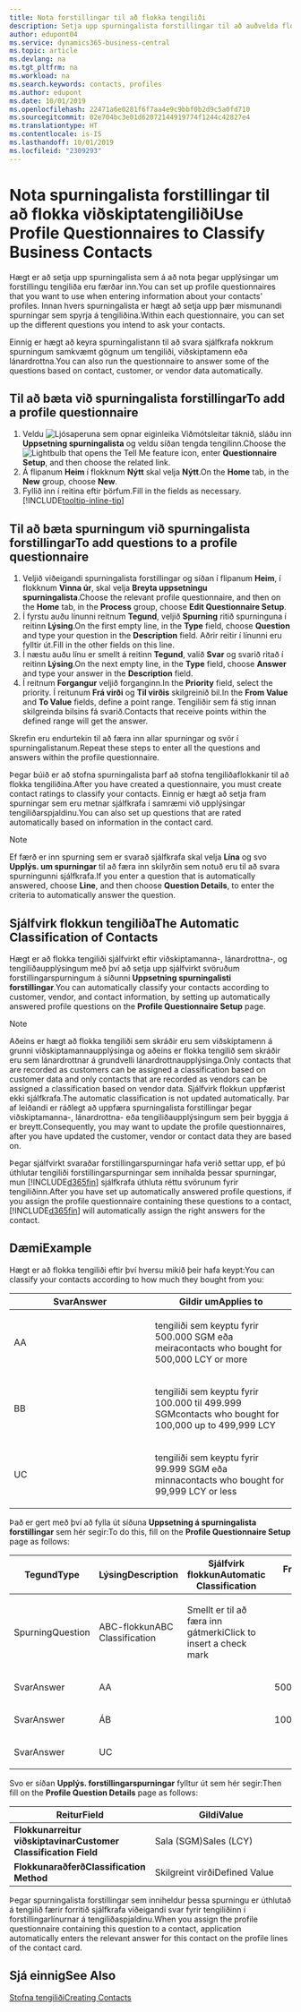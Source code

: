 ```yaml
---
title: Nota forstillingar til að flokka tengiliði
description: Setja upp spurningalista forstillingar til að auðvelda flokkun á viðskiptatengiliðum
author: edupont04
ms.service: dynamics365-business-central
ms.topic: article
ms.devlang: na
ms.tgt_pltfrm: na
ms.workload: na
ms.search.keywords: contacts, profiles
ms.author: edupont
ms.date: 10/01/2019
ms.openlocfilehash: 22471a6e0281f6f7aa4e9c9bbf0b2d9c5a0fd710
ms.sourcegitcommit: 02e704bc3e01d62072144919774f1244c42827e4
ms.translationtype: HT
ms.contentlocale: is-IS
ms.lasthandoff: 10/01/2019
ms.locfileid: "2309293"
---
```

# <a name="use-profile-questionnaires-to-classify-business-contacts"></a><span data-ttu-id="c29bf-103">Nota spurningalista forstillingar til að flokka viðskiptatengiliði</span><span class="sxs-lookup"><span data-stu-id="c29bf-103">Use Profile Questionnaires to Classify Business Contacts</span></span>
<span data-ttu-id="c29bf-104">Hægt er að setja upp spurningalista sem á að nota þegar upplýsingar um forstillingu tengiliða eru færðar inn.</span><span class="sxs-lookup"><span data-stu-id="c29bf-104">You can set up profile questionnaires that you want to use when entering information about your contacts' profiles.</span></span> <span data-ttu-id="c29bf-105">Innan hvers spurningalista er hægt að setja upp þær mismunandi spurningar sem spyrja á tengiliðina.</span><span class="sxs-lookup"><span data-stu-id="c29bf-105">Within each questionnaire, you can set up the different questions you intend to ask your contacts.</span></span>  

<span data-ttu-id="c29bf-106">Einnig er hægt að keyra spurningalistann til að svara sjálfkrafa nokkrum spurningum samkvæmt gögnum um tengiliði, viðskiptamenn eða lánardrottna.</span><span class="sxs-lookup"><span data-stu-id="c29bf-106">You can also run the questionnaire to answer some of the questions based on contact, customer, or vendor data automatically.</span></span>  

## <a name="to-add-a-profile-questionnaire"></a><span data-ttu-id="c29bf-107">Til að bæta við spurningalista forstillingar</span><span class="sxs-lookup"><span data-stu-id="c29bf-107">To add a profile questionnaire</span></span>
1.  <span data-ttu-id="c29bf-108">Veldu ![Ljósaperuna sem opnar eiginleika Viðmótsleitar](media/ui-search/search_small.png "Segðu mér hvað þú vilt gera") táknið, sláðu inn **Uppsetning spurningalista** og veldu síðan tengda tengilinn.</span><span class="sxs-lookup"><span data-stu-id="c29bf-108">Choose the ![Lightbulb that opens the Tell Me feature](media/ui-search/search_small.png "Tell me what you want to do") icon, enter **Questionnaire Setup**, and then choose the related link.</span></span>  
2.  <span data-ttu-id="c29bf-109">Á flipanum **Heim** í flokknum **Nýtt** skal velja **Nýtt**.</span><span class="sxs-lookup"><span data-stu-id="c29bf-109">On the **Home** tab, in the **New** group, choose **New**.</span></span>  
3.  <span data-ttu-id="c29bf-110">Fyllið inn í reitina eftir þörfum.</span><span class="sxs-lookup"><span data-stu-id="c29bf-110">Fill in the fields as necessary.</span></span> [!INCLUDE[tooltip-inline-tip](includes/tooltip-inline-tip_md.md)]  

## <a name="to-add-questions-to-a-profile-questionnaire"></a><span data-ttu-id="c29bf-111">Til að bæta spurningum við spurningalista forstillingar</span><span class="sxs-lookup"><span data-stu-id="c29bf-111">To add questions to a profile questionnaire</span></span>
1.  <span data-ttu-id="c29bf-112">Veljið viðeigandi spurningalista forstillingar og síðan í flipanum **Heim**, í flokknum **Vinna úr**, skal velja **Breyta uppsetningu spurningalista**.</span><span class="sxs-lookup"><span data-stu-id="c29bf-112">Choose the relevant profile questionnaire, and then on the **Home** tab, in the **Process** group, choose **Edit Questionnaire Setup**.</span></span>  
2.  <span data-ttu-id="c29bf-113">Í fyrstu auðu línunni reitnum **Tegund**, veljið **Spurning** ritið spurninguna í reitinn **Lýsing**.</span><span class="sxs-lookup"><span data-stu-id="c29bf-113">On the first empty line, in the **Type** field, choose **Question** and type your question in the **Description** field.</span></span> <span data-ttu-id="c29bf-114">Aðrir reitir í línunni eru fylltir út.</span><span class="sxs-lookup"><span data-stu-id="c29bf-114">Fill in the other fields on this line.</span></span>  
3.  <span data-ttu-id="c29bf-115">Í næstu auðu línu er smellt á reitinn **Tegund**, valið **Svar** og svarið ritað í reitinn **Lýsing**.</span><span class="sxs-lookup"><span data-stu-id="c29bf-115">On the next empty line, in the **Type** field, choose **Answer** and type your answer in the **Description** field.</span></span>  
4.  <span data-ttu-id="c29bf-116">Í reitnum **Forgangur** veljið forganginn.</span><span class="sxs-lookup"><span data-stu-id="c29bf-116">In the **Priority** field, select the priority.</span></span> <span data-ttu-id="c29bf-117">Í reitunum **Frá virði** og **Til virðis** skilgreinið bil.</span><span class="sxs-lookup"><span data-stu-id="c29bf-117">In the **From Value** and **To Value** fields, define a point range.</span></span> <span data-ttu-id="c29bf-118">Tengiliðir sem fá stig innan skilgreinda bilsins fá svarið.</span><span class="sxs-lookup"><span data-stu-id="c29bf-118">Contacts that receive points within the defined range will get the answer.</span></span>  

<span data-ttu-id="c29bf-119">Skrefin eru endurtekin til að færa inn allar spurningar og svör í spurningalistanum.</span><span class="sxs-lookup"><span data-stu-id="c29bf-119">Repeat these steps to enter all the questions and answers within the profile questionnaire.</span></span>

<span data-ttu-id="c29bf-120">Þegar búið er að stofna spurningalista þarf að stofna tengiliðaflokkanir til að flokka tengiliðina.</span><span class="sxs-lookup"><span data-stu-id="c29bf-120">After you have created a questionnaire, you must create contact ratings to classify your contacts.</span></span> <span data-ttu-id="c29bf-121">Einnig er hægt að setja fram spurningar sem eru metnar sjálfkrafa í samræmi við upplýsingar tengiliðarspjaldinu.</span><span class="sxs-lookup"><span data-stu-id="c29bf-121">You can also set up questions that are rated automatically based on information in the contact card.</span></span>  

> [!NOTE]
> <span data-ttu-id="c29bf-122">Ef færð er inn spurning sem er svarað sjálfkrafa skal velja <STRONG>Lína</STRONG> og svo <STRONG>Upplýs. um spurningar</STRONG> til að færa inn skilyrðin sem notuð eru til að svara spurningunni sjálfkrafa.</span><span class="sxs-lookup"><span data-stu-id="c29bf-122">If you enter a question that is automatically answered, choose <STRONG>Line</STRONG>, and then choose <STRONG>Question Details</STRONG>, to enter the criteria to automatically answer the question.</span></span>

## <a name="the-automatic-classification-of-contacts"></a><span data-ttu-id="c29bf-123">Sjálfvirk flokkun tengiliða</span><span class="sxs-lookup"><span data-stu-id="c29bf-123">The Automatic Classification of Contacts</span></span>
<span data-ttu-id="c29bf-124">Hægt er að flokka tengiliði sjálfvirkt eftir viðskiptamanna-, lánardrottna-, og tengiliðaupplýsingum með því að setja upp sjálfvirkt svöruðum forstillingarspurningum á síðunni **Uppsetning spurningalisti forstillingar**.</span><span class="sxs-lookup"><span data-stu-id="c29bf-124">You can automatically classify your contacts according to customer, vendor, and contact information, by setting up automatically answered profile questions on the **Profile Questionnaire Setup** page.</span></span>  

> [!NOTE]
> <span data-ttu-id="c29bf-125">Aðeins er hægt að flokka tengiliði sem skráðir eru sem viðskiptamenn á grunni viðskiptamannaupplýsinga og aðeins er flokka tengilið sem skráðir eru sem lánardrottnar á grundvelli lánardrottnaupplýsinga.</span><span class="sxs-lookup"><span data-stu-id="c29bf-125">Only contacts that are recorded as customers can be assigned a classification based on customer data and only contacts that are recorded as vendors can be assigned a classification based on vendor data.</span></span> <span data-ttu-id="c29bf-126">Sjálfvirk flokkun uppfærist ekki sjálfkrafa.</span><span class="sxs-lookup"><span data-stu-id="c29bf-126">The automatic classification is not updated automatically.</span></span> <span data-ttu-id="c29bf-127">Þar af leiðandi er ráðlegt að uppfæra spurningalista forstillingar þegar viðskiptamanna-, lánardrottna- eða tengiliðaupplýsingum sem þeir byggja á er breytt.</span><span class="sxs-lookup"><span data-stu-id="c29bf-127">Consequently, you may want to update the profile questionnaires, after you have updated the customer, vendor or contact data they are based on.</span></span>  

<span data-ttu-id="c29bf-128">Þegar sjálfvirkt svaraðar forstillingarspurningar hafa verið settar upp, ef þú úthlutar tengiliði forstillingarspurningar sem innihalda þessar spurningar, mun [!INCLUDE[d365fin](includes/d365fin_md.md)] sjálfkrafa úthluta réttu svörunum fyrir tengiliðinn.</span><span class="sxs-lookup"><span data-stu-id="c29bf-128">After you have set up automatically answered profile questions, if you assign the profile questionnaire containing these questions to a contact, [!INCLUDE[d365fin](includes/d365fin_md.md)] will automatically assign the right answers for the contact.</span></span>  

## <a name="example"></a><span data-ttu-id="c29bf-129">Dæmi</span><span class="sxs-lookup"><span data-stu-id="c29bf-129">Example</span></span>
<span data-ttu-id="c29bf-130">Hægt er að flokka tengiliði eftir því hversu mikið þeir hafa keypt:</span><span class="sxs-lookup"><span data-stu-id="c29bf-130">You can classify your contacts according to how much they bought from you:</span></span>

<table>
<colgroup>
<col style="width: 50%" />
<col style="width: 50%" />
</colgroup>
<thead>
<tr class="header">
<th><span data-ttu-id="c29bf-131"><strong>Svar</strong></span><span class="sxs-lookup"><span data-stu-id="c29bf-131"><strong>Answer</strong></span></span></th>
<th><span data-ttu-id="c29bf-132"><strong>Gildir um</strong></span><span class="sxs-lookup"><span data-stu-id="c29bf-132"><strong>Applies to</strong></span></span></th>
</tr>
</thead>
<tbody>
<tr class="odd">
<td><p><span data-ttu-id="c29bf-133">A</span><span class="sxs-lookup"><span data-stu-id="c29bf-133">A</span></span></p></td>
<td><p><span data-ttu-id="c29bf-134">tengiliði sem keyptu fyrir 500.000 SGM eða meira</span><span class="sxs-lookup"><span data-stu-id="c29bf-134">contacts who bought for 500,000 LCY or more</span></span></p></td>
</tr>
<tr class="even">
<td><p><span data-ttu-id="c29bf-135">B</span><span class="sxs-lookup"><span data-stu-id="c29bf-135">B</span></span></p></td>
<td><p><span data-ttu-id="c29bf-136">tengiliði sem keyptu fyrir 100.000 til 499.999 SGM</span><span class="sxs-lookup"><span data-stu-id="c29bf-136">contacts who bought for 100,000 up to 499,999 LCY</span></span></p></td>
</tr>
<tr class="odd">
<td><p><span data-ttu-id="c29bf-137">U</span><span class="sxs-lookup"><span data-stu-id="c29bf-137">C</span></span></p></td>
<td><p><span data-ttu-id="c29bf-138">tengiliði sem keyptu fyrir 99.999 SGM eða minna</span><span class="sxs-lookup"><span data-stu-id="c29bf-138">contacts who bought for 99,999 LCY or less</span></span></p></td>
</tr>
</tbody>
</table>

<span data-ttu-id="c29bf-139">Það er gert með því að fylla út síðuna **Uppsetning á spurningalista forstillingar** sem hér segir:</span><span class="sxs-lookup"><span data-stu-id="c29bf-139">To do this, fill on the **Profile Questionnaire Setup** page as follows:</span></span>


<table>
<colgroup>
<col style="width: 20%" />
<col style="width: 20%" />
<col style="width: 20%" />
<col style="width: 20%" />
<col style="width: 20%" />
</colgroup>
<thead>
<tr class="header">
<th><span data-ttu-id="c29bf-140"><strong>Tegund</strong></span><span class="sxs-lookup"><span data-stu-id="c29bf-140"><strong>Type</strong></span></span></th>
<th><span data-ttu-id="c29bf-141"><strong>Lýsing</strong></span><span class="sxs-lookup"><span data-stu-id="c29bf-141"><strong>Description</strong></span></span></th>
<th><span data-ttu-id="c29bf-142"><strong>Sjálfvirk flokkun</strong></span><span class="sxs-lookup"><span data-stu-id="c29bf-142"><strong>Automatic Classification</strong></span></span></th>
<th><span data-ttu-id="c29bf-143"><strong>Frá virði</strong></span><span class="sxs-lookup"><span data-stu-id="c29bf-143"><strong>From Value</strong></span></span></th>
<th><span data-ttu-id="c29bf-144"><strong>Til virðis</strong></span><span class="sxs-lookup"><span data-stu-id="c29bf-144"><strong>To Value</strong></span></span></th>
</tr>
</thead>
<tbody>
<tr class="odd">
<td><p><span data-ttu-id="c29bf-145">Spurning</span><span class="sxs-lookup"><span data-stu-id="c29bf-145">Question</span></span></p></td>
<td><p><span data-ttu-id="c29bf-146">ABC-flokkun</span><span class="sxs-lookup"><span data-stu-id="c29bf-146">ABC Classification</span></span></p></td>
<td><p><span data-ttu-id="c29bf-147">Smellt er til að færa inn gátmerki</span><span class="sxs-lookup"><span data-stu-id="c29bf-147">Click to insert a check mark</span></span></p></td>
<td><p> </p></td>
<td><p> </p></td>
</tr>
<tr class="even">
<td><p><span data-ttu-id="c29bf-148">Svar</span><span class="sxs-lookup"><span data-stu-id="c29bf-148">Answer</span></span></p></td>
<td><p><span data-ttu-id="c29bf-149">A</span><span class="sxs-lookup"><span data-stu-id="c29bf-149">A</span></span></p></td>
<td><p> </p></td>
<td><p><span data-ttu-id="c29bf-150">500,000</span><span class="sxs-lookup"><span data-stu-id="c29bf-150">500,000</span></span></p></td>
<td><p> </p></td>
</tr>
<tr class="odd">
<td><p><span data-ttu-id="c29bf-151">Svar</span><span class="sxs-lookup"><span data-stu-id="c29bf-151">Answer</span></span></p></td>
<td><p><span data-ttu-id="c29bf-152">Á</span><span class="sxs-lookup"><span data-stu-id="c29bf-152">B</span></span></p></td>
<td><p> </p></td>
<td><p><span data-ttu-id="c29bf-153">100,000</span><span class="sxs-lookup"><span data-stu-id="c29bf-153">100,000</span></span></p></td>
<td><p><span data-ttu-id="c29bf-154">499,999</span><span class="sxs-lookup"><span data-stu-id="c29bf-154">499,999</span></span></p></td>
</tr>
<tr class="even">
<td><p><span data-ttu-id="c29bf-155">Svar</span><span class="sxs-lookup"><span data-stu-id="c29bf-155">Answer</span></span></p></td>
<td><p><span data-ttu-id="c29bf-156">U</span><span class="sxs-lookup"><span data-stu-id="c29bf-156">C</span></span></p></td>
<td><p> </p></td>
<td><p> </p></td>
<td><p><span data-ttu-id="c29bf-157">99,999</span><span class="sxs-lookup"><span data-stu-id="c29bf-157">99,999</span></span></p></td>
</tr>
</tbody>
</table>

<span data-ttu-id="c29bf-158">Svo er síðan **Upplýs. forstillingarspurningar** fylltur út sem hér segir:</span><span class="sxs-lookup"><span data-stu-id="c29bf-158">Then fill on the **Profile Question Details** page as follows:</span></span>
<table>
<colgroup>
<col style="width: 50%" />
<col style="width: 50%" />
</colgroup>
<thead>
<tr class="header">
<th><span data-ttu-id="c29bf-159"><strong>Reitur</strong></span><span class="sxs-lookup"><span data-stu-id="c29bf-159"><strong>Field</strong></span></span></th>
<th><span data-ttu-id="c29bf-160"><strong>Gildi</strong></span><span class="sxs-lookup"><span data-stu-id="c29bf-160"><strong>Value</strong></span></span></th>
</tr>
</thead>
<tbody>
<tr>
<td><span data-ttu-id="c29bf-161"><strong>Flokkunarreitur viðskiptavinar</strong></span><span class="sxs-lookup"><span data-stu-id="c29bf-161"><strong>Customer Classification Field</strong></span></span></td>
<td><span data-ttu-id="c29bf-162"><emphasis>Sala (SGM)</emphasis></span><span class="sxs-lookup"><span data-stu-id="c29bf-162"><emphasis>Sales (LCY)</emphasis></span></span></td>
</tr>
<tr>
<td><span data-ttu-id="c29bf-163"><strong>Flokkunaraðferð</strong></span><span class="sxs-lookup"><span data-stu-id="c29bf-163"><strong>Classification Method</strong></span></span></td>
<td><span data-ttu-id="c29bf-164"><emphasis>Skilgreint virði</emphasis></span><span class="sxs-lookup"><span data-stu-id="c29bf-164"><emphasis>Defined Value</emphasis></span></span></td>
</tr>
</tbody>
</table>

<span data-ttu-id="c29bf-165">Þegar spurningalista forstillingar sem inniheldur þessa spurningu er úthlutað á tengilið færir forritið sjálfkrafa viðeigandi svar fyrir tengiliðinn í forstillingarlínurnar á tengiliðaspjaldinu.</span><span class="sxs-lookup"><span data-stu-id="c29bf-165">When you assign the profile questionnaire containing this question to a contact, application automatically enters the relevant answer for this contact on the profile lines of the contact card.</span></span>

## <a name="see-also"></a><span data-ttu-id="c29bf-166">Sjá einnig</span><span class="sxs-lookup"><span data-stu-id="c29bf-166">See Also</span></span>
[<span data-ttu-id="c29bf-167">Stofna tengiliði</span><span class="sxs-lookup"><span data-stu-id="c29bf-167">Creating Contacts</span></span>](marketing-create-contact-companies.md)  
